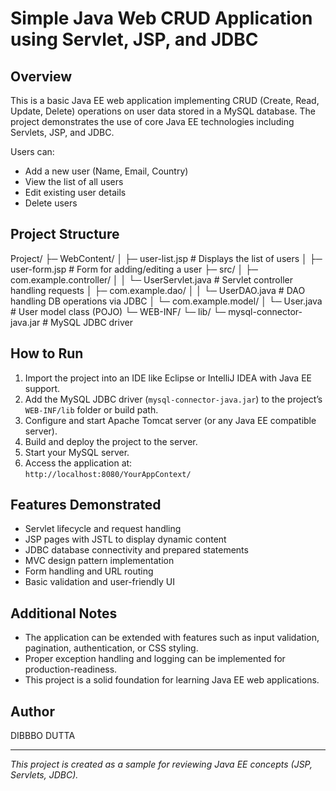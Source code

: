# Simple Java Web CRUD Application using Servlet, JSP, and JDBC

## Overview

This is a basic Java EE web application implementing CRUD (Create, Read, Update, Delete) operations on user data stored in a MySQL database. The project demonstrates the use of core Java EE technologies including Servlets, JSP, and JDBC.

Users can:

- Add a new user (Name, Email, Country)
- View the list of all users
- Edit existing user details
- Delete users

## Project Structure

Project/
├─ WebContent/
│ ├─ user-list.jsp # Displays the list of users
│ ├─ user-form.jsp # Form for adding/editing a user
├─ src/
│ ├─ com.example.controller/
│ │ └─ UserServlet.java # Servlet controller handling requests
│ ├─ com.example.dao/
│ │ └─ UserDAO.java # DAO handling DB operations via JDBC
│ └─ com.example.model/
│ └─ User.java # User model class (POJO)
└─ WEB-INF/
└─ lib/
└─ mysql-connector-java.jar # MySQL JDBC driver


## How to Run

1. Import the project into an IDE like Eclipse or IntelliJ IDEA with Java EE support.
2. Add the MySQL JDBC driver (`mysql-connector-java.jar`) to the project’s `WEB-INF/lib` folder or build path.
3. Configure and start Apache Tomcat server (or any Java EE compatible server).
4. Build and deploy the project to the server.
5. Start your MySQL server.
6. Access the application at:  
   `http://localhost:8080/YourAppContext/`

## Features Demonstrated

- Servlet lifecycle and request handling
- JSP pages with JSTL to display dynamic content
- JDBC database connectivity and prepared statements
- MVC design pattern implementation
- Form handling and URL routing
- Basic validation and user-friendly UI

## Additional Notes

- The application can be extended with features such as input validation, pagination, authentication, or CSS styling.
- Proper exception handling and logging can be implemented for production-readiness.
- This project is a solid foundation for learning Java EE web applications.

## Author

DIBBBO DUTTA

---

*This project is created as a sample for reviewing Java EE concepts (JSP, Servlets, JDBC).*
